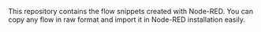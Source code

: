 This repository contains the flow snippets created with Node-RED. You can copy any flow in raw format and import it in Node-RED installation easily. 
